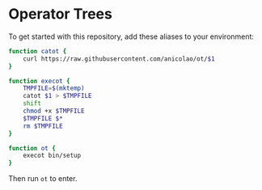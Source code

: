 # Operator Trees

To get started with this repository, add these aliases to your
environment:

```bash
function catot {
	curl https://raw.githubusercontent.com/anicolao/ot/$1
}

function execot {
	TMPFILE=$(mktemp)
	catot $1 > $TMPFILE
	shift
	chmod +x $TMPFILE
	$TMPFILE $*
	rm $TMPFILE
}

function ot {
	execot bin/setup
}
```

Then run `ot` to enter.
